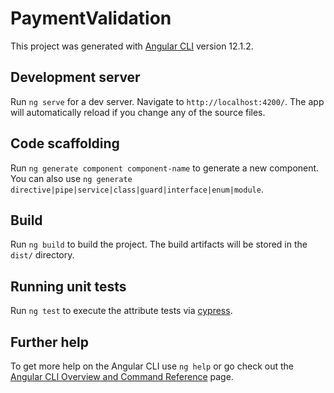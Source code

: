 # PaymentValidation

This project was generated with [Angular CLI](https://github.com/angular/angular-cli) version 12.1.2.

## Development server

Run `ng serve` for a dev server. Navigate to `http://localhost:4200/`. The app will automatically reload if you change any of the source files.

## Code scaffolding

Run `ng generate component component-name` to generate a new component. You can also use `ng generate directive|pipe|service|class|guard|interface|enum|module`.

## Build

Run `ng build` to build the project. The build artifacts will be stored in the `dist/` directory.

## Running unit tests

Run `ng test` to execute the attribute tests via [cypress](https://docs.cypress.io/guides/overview/why-cypress).

## Further help

To get more help on the Angular CLI use `ng help` or go check out the [Angular CLI Overview and Command Reference](https://angular.io/cli) page.

